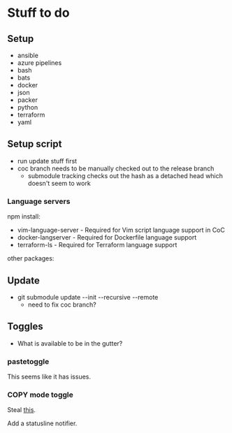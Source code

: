 # Stuff to do

## Setup

* ansible
* azure pipelines
* bash
* bats
* docker
* json
* packer
* python
* terraform
* yaml

## Setup script

* run update stuff first
* coc branch needs to be manually checked out to the release branch
  + submodule tracking checks out the hash as a detached head which doesn't
      seem to work

### Language servers

npm install:
* vim-language-server - Required for Vim script language support in CoC
* docker-langserver - Required for Dockerfile language support
* terraform-ls - Required for Terraform language support

other packages:

## Update

* git submodule update --init --recursive --remote
    + need to fix coc branch?

## Toggles

* What is available to be in the gutter?

### pastetoggle

This seems like it has issues.

### COPY mode toggle

Steal
[this](https://github.com/timakro/vim-copytoggle/blob/master/plugin/copytoggle.vim).

Add a statusline notifier.
